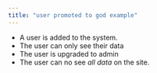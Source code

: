```yaml
---
title: "user promoted to god example"
---
```


- A user is added to the system.
- The user can only see their data
- The user is upgraded to admin
- The user can no see _all data_ on the site.